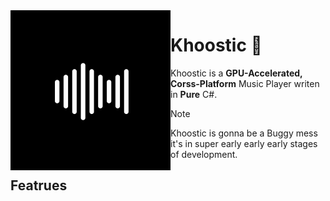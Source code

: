 <img align="left" style="width: 256px" src="Assets/Logo.png">

# Khoostic :musical_note: 

Khoostic is a **GPU-Accelerated, Corss-Platform** Music Player writen in **Pure** C#.

> [!NOTE]
> Khoostic is gonna be a Buggy mess it's in super early early early stages of development.

## Featrues